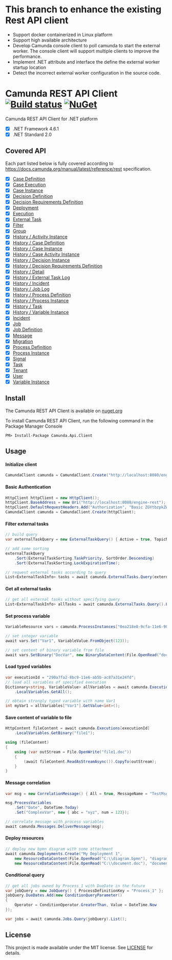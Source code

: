 # This branch to enhance the existing Rest API client 
- Support docker containerized in Linux platform
- Support high available architecture
- Develop Camunda console client to poll camunda to start the external worker. The console client will support multiple clients to improve the performance.
- Implement .NET attribute and interface the define the external worker startup location
- Detect the incorrect external worker configuration in the source code.

# Camunda REST API Client [![Build status](https://ci.appveyor.com/api/projects/status/l2ct8th9hwuwlqvf?svg=true)](https://ci.appveyor.com/project/jlucansky/camunda-api-client) [![NuGet](https://img.shields.io/nuget/v/Camunda.Api.Client.svg)](https://www.nuget.org/packages/Camunda.Api.Client)
Camunda REST API Client for .NET platform
- [x] .NET Framework 4.6.1
- [x] .NET Standard 2.0

## Covered API
Each part listed below is fully covered according to https://docs.camunda.org/manual/latest/reference/rest specification.
- [x] [Case Definition](https://docs.camunda.org/manual/latest/reference/rest/case-definition/)
- [x] [Case Execution](https://docs.camunda.org/manual/latest/reference/rest/case-execution/)
- [x] [Case Instance](https://docs.camunda.org/manual/latest/reference/rest/case-instance/)
- [x] [Decision Definition](https://docs.camunda.org/manual/latest/reference/rest/decision-definition/)
- [x] [Decision Requirements Definition](https://docs.camunda.org/manual/latest/reference/rest/decision-requirements-definition/)
- [x] [Deployment](https://docs.camunda.org/manual/latest/reference/rest/deployment/)
- [x] [Execution](https://docs.camunda.org/manual/latest/reference/rest/execution/)
- [x] [External Task](https://docs.camunda.org/manual/latest/reference/rest/external-task/)
- [x] [Filter](https://docs.camunda.org/manual/latest/reference/rest/filter/)
- [x] [Group](https://docs.camunda.org/manual/latest/reference/rest/group/)
- [x] [History / Activity Instance](https://docs.camunda.org/manual/latest/reference/rest/history/activity-instance/)
- [x] [History / Case Definition](https://docs.camunda.org/manual/latest/reference/rest/history/case-definition/)
- [x] [History / Case Instance](https://docs.camunda.org/manual/latest/reference/rest/history/case-instance/)
- [x] [History / Case Activity Instance](https://docs.camunda.org/manual/latest/reference/rest/history/case-activity-instance/)
- [x] [History / Decision Instance](https://docs.camunda.org/manual/latest/reference/rest/history/decision-instance/)
- [x] [History / Decision Requirements Definition](https://docs.camunda.org/manual/latest/reference/rest/history/decision-requirements-definition/)
- [x] [History / Detail](https://docs.camunda.org/manual/latest/reference/rest/history/detail/)
- [x] [History / External Task Log](https://docs.camunda.org/manual/latest/reference/rest/history/external-task-log/)
- [x] [History / Incident](https://docs.camunda.org/manual/latest/reference/rest/history/incident/)
- [x] [History / Job Log](https://docs.camunda.org/manual/latest/reference/rest/history/job-log/)
- [x] [History / Process Definition](https://docs.camunda.org/manual/latest/reference/rest/history/process-definition/)
- [x] [History / Process Instance](https://docs.camunda.org/manual/latest/reference/rest/history/process-instance/)
- [x] [History / Task](https://docs.camunda.org/manual/latest/reference/rest/history/task/)
- [x] [History / Variable Instance](https://docs.camunda.org/manual/latest/reference/rest/history/variable-instance/)
- [x] [Incident](https://docs.camunda.org/manual/latest/reference/rest/incident/)
- [X] [Job](https://docs.camunda.org/manual/latest/reference/rest/job/)
- [x] [Job Definition](https://docs.camunda.org/manual/latest/reference/rest/job-definition/)
- [x] [Message](https://docs.camunda.org/manual/latest/reference/rest/message/)
- [x] [Migration](https://docs.camunda.org/manual/latest/reference/rest/migration/)
- [x] [Process Definition](https://docs.camunda.org/manual/latest/reference/rest/process-definition/)
- [x] [Process Instance](https://docs.camunda.org/manual/latest/reference/rest/process-instance/)
- [x] [Signal](https://docs.camunda.org/manual/latest/reference/rest/signal/)
- [x] [Task](https://docs.camunda.org/manual/latest/reference/rest/task/)
- [x] [Tenant](https://docs.camunda.org/manual/latest/reference/rest/tenant/)
- [x] [User](https://docs.camunda.org/manual/latest/reference/rest/user/)
- [x] [Variable Instance](https://docs.camunda.org/manual/latest/reference/rest/variable-instance/)

## Install
The Camunda REST API Client is available on [nuget.org](https://www.nuget.org/packages/Camunda.Api.Client)

To install Camunda REST API Client, run the following command in the Package Manager Console
```
PM> Install-Package Camunda.Api.Client
```

## Usage

#### Initialize client
```cs
CamundaClient camunda = CamundaClient.Create("http://localhost:8080/engine-rest");
```

#### Basic Authentication
```cs
HttpClient httpClient = new HttpClient();
httpClient.BaseAddress = new Uri("http://localhost:8080/engine-rest");
httpClient.DefaultRequestHeaders.Add("Authorization", "Basic ZGVtbzpkZW1v");
CamundaClient camunda = CamundaClient.Create(httpClient);
```

#### Filter external tasks
```cs
// build query
var externalTaskQuery = new ExternalTaskQuery() { Active = true, TopicName = "MyTask" };

// add some sorting
externalTaskQuery
    .Sort(ExternalTaskSorting.TaskPriority, SortOrder.Descending)
    .Sort(ExternalTaskSorting.LockExpirationTime);

// request external tasks according to query
List<ExternalTaskInfo> tasks = await camunda.ExternalTasks.Query(externalTaskQuery).List();
```
#### Get all external tasks
```cs
// get all external tasks without specifying query
List<ExternalTaskInfo> allTasks = await camunda.ExternalTasks.Query().List();
```
#### Set process variable
```cs
VariableResource vars = camunda.ProcessInstances["0ea218e8-9cfa-11e6-90a6-ac87a31e24fd"].Variables;

// set integer variable
await vars.Set("Var1", VariableValue.FromObject(123));

// set content of binary variable from file
await vars.SetBinary("DocVar", new BinaryDataContent(File.OpenRead("document.doc")), BinaryVariableType.Bytes);
```
#### Load typed variables
```cs
var executionId = "290a7fa2-8bc9-11e6-ab5b-ac87a31e24fd";
// load all variables of specified execution
Dictionary<string, VariableValue> allVariables = await camunda.Executions[executionId]
    .LocalVariables.GetAll();

// obtain strongly typed variable with name Var1
int myVar1 = allVariables["Var1"].GetValue<int>();
```
#### Save content of variable to file
```cs
HttpContent fileContent = await camunda.Executions[executionId]
    .LocalVariables.GetBinary("file1");

using (fileContent)
{
    using (var outStream = File.OpenWrite("file1.doc"))
    {
        (await fileContent.ReadAsStreamAsync()).CopyTo(outStream);
    }
}
```
#### Message correlation
```cs
var msg = new CorrelationMessage() { All = true, MessageName = "TestMsg" };

msg.ProcessVariables
    .Set("Date", DateTime.Today)
    .Set("ComplexVar", new { abc = "xyz", num = 123});

// correlate message with process variables
await camunda.Messages.DeliverMessage(msg);
```
#### Deploy resources
```cs
// deploy new bpmn diagram with some attachment
await camunda.Deployments.Create("My Deployment 1",
    new ResourceDataContent(File.OpenRead("C:\\diagram.bpmn"), "diagram.bpmn"), 
    new ResourceDataContent(File.OpenRead("C:\\document.doc"), "document.doc"));
```
#### Conditional query
```cs
// get all jobs owned by Process_1 with DueDate in the future
var jobQuery = new JobQuery() { ProcessDefinitionKey = "Process_1" };
jobQuery.DueDates.Add(new ConditionQueryParameter() 
{
    Operator = ConditionOperator.GreaterThan, Value = DateTime.Now
});

var jobs = await camunda.Jobs.Query(jobQuery).List();
```

## License
This project is made available under the MIT license. See [LICENSE](LICENSE) for details.
